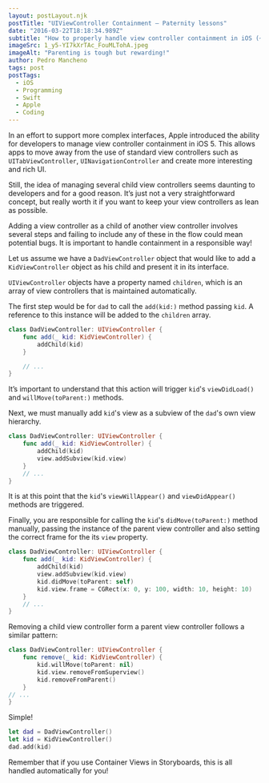 ```yaml
---
layout: postLayout.njk
postTitle: "UIViewController Containment — Paternity lessons"
date: "2016-03-22T18:18:34.989Z"
subtitle: "How to properly handle view controller containment in iOS (~ Swift 4.2)"
imageSrc: 1_y5-YI7kXrTAc_FouMLTohA.jpeg
imageAlt: "Parenting is tough but rewarding!"
author: Pedro Mancheno
tags: post
postTags:
  - iOS
  - Programming
  - Swift
  - Apple
  - Coding
---
```


In an effort to support more complex interfaces, Apple introduced the ability for developers to manage view controller containment in iOS 5. This allows apps to move away from the use of standard view controllers such as `UITabViewController`, `UINavigationController` and create more interesting and rich UI.

Still, the idea of managing several child view controllers seems daunting to developers and for a good reason. It’s just not a very straightforward concept, but really worth it if you want to keep your view controllers as lean as possible.

Adding a view controller as a child of another view controller involves several steps and failing to include any of these in the flow could mean potential bugs. It is important to handle containment in a responsible way!

Let us assume we have a `DadViewController` object that would like to add a `KidViewController` object as his child and present it in its interface.

`UIViewController` objects have a property named `children`, which is an array of view controllers that is maintained automatically.

The first step would be for `dad` to call the `add(kid:)` method passing `kid`. A reference to this instance will be added to the `children` array.

```swift
class DadViewController: UIViewController {
    func add(_ kid: KidViewController) {
        addChild(kid)
    }

    // ...
}
```

It’s important to understand that this action will trigger `kid`'s `viewDidLoad()` and `willMove(toParent:)` methods.

Next, we must manually add `kid`'s view as a subview of the `dad`'s own view hierarchy.

```swift
class DadViewController: UIViewController {
    func add(_ kid: KidViewController) {
        addChild(kid)
        view.addSubview(kid.view)
    }
    // ...
}
```

It is at this point that the `kid`'s `viewWillAppear()` and `viewDidAppear()` methods are triggered.

Finally, you are responsible for calling the `kid`'s `didMove(toParent:)` method manually, passing the instance of the parent view controller and also setting the correct frame for the its `view` property.

```swift
class DadViewController: UIViewController {
    func add(_ kid: KidViewController) {
        addChild(kid)
        view.addSubview(kid.view)
        kid.didMove(toParent: self)
        kid.view.frame = CGRect(x: 0, y: 100, width: 10, height: 10)
    }
    // ...
}
```

Removing a child view controller form a parent view controller follows a similar pattern:

```swift
class DadViewController: UIViewController {
    func remove(_ kid: KidViewController) {
        kid.willMove(toParent: nil)
        kid.view.removeFromSuperview()
        kid.removeFromParent()
    }
// ...
}
```

Simple!

```swift
let dad = DadViewController()
let kid = KidViewController()
dad.add(kid)
```

Remember that if you use Container Views in Storyboards, this is all handled automatically for you!
